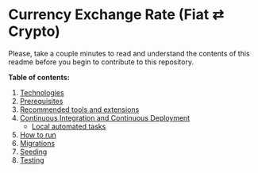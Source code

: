 # Currency Exchange Rate (Fiat ⇄ Crypto)

Please, take a couple minutes to read and understand the contents of this readme before you begin to contribute to this repository.

**Table of contents:**

1. [Technologies](./docs/readme/01-technologies.md)
2. [Prerequisites](./docs/readme/02-prerequisites.md)
3. [Recommended tools and extensions](./docs/readme/03-recommended-tools-and-extensions.md)
4. [Continuous Integration and Continuous Deployment](./docs/readme/04-cicd.md)
    - [Local automated tasks](./docs/readme/04a-local-automated-tasks.md)
5. [How to run](./docs/readme/05-how-to-run.md)
6. [Migrations](./docs/readme/06-migrations.md)
7. [Seeding](./docs/readme/07-seeding.md)
8. [Testing](./docs/readme/08-testing.md)